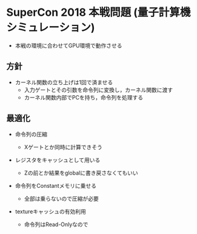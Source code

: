 # SuperCon 2018 本戦問題 (量子計算機シミュレーション)

- 本戦の環境に合わせてGPU環境で動作させる

## 方針
- カーネル関数の立ち上げは1回で済ませる
	- 入力ゲートとその引数を命令列に変換し，カーネル関数に渡す
	- カーネル関数内部でPCを持ち，命令列を処理する

## 最適化
- 命令列の圧縮
	- Xゲートとか同時に計算できそう

- レジスタをキャッシュとして用いる
	- Zの前とか結果をglobalに書き戻さなくてもいい

- 命令列をConstantメモリに乗せる
	- 全部は乗らないので圧縮が必要

- textureキャッシュの有効利用
	- 命令列はRead-Onlyなので

